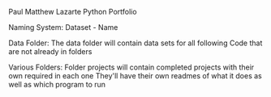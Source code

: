 Paul Matthew Lazarte Python Portfolio

Naming System:
Dataset - Name

Data Folder:
The data folder will contain data sets for all following Code that are not already in folders

Various Folders:
Folder projects will contain completed projects with their own required in each one
They'll have their own readmes of what it does as well as which program to run
